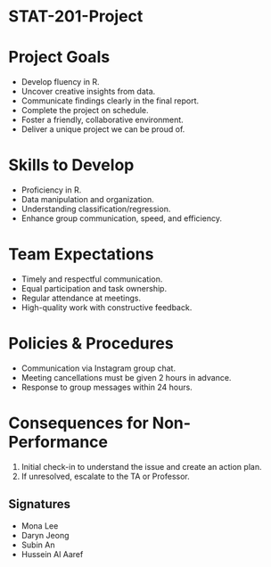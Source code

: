 # STAT-201-Project
# Project Goals
- Develop fluency in R.
- Uncover creative insights from data.
- Communicate findings clearly in the final report.
- Complete the project on schedule.
- Foster a friendly, collaborative environment.
- Deliver a unique project we can be proud of.

# Skills to Develop
- Proficiency in R.
- Data manipulation and organization.
- Understanding classification/regression.
- Enhance group communication, speed, and efficiency.

# Team Expectations
- Timely and respectful communication.
- Equal participation and task ownership.
- Regular attendance at meetings.
- High-quality work with constructive feedback.

# Policies & Procedures
- Communication via Instagram group chat.
- Meeting cancellations must be given 2 hours in advance.
- Response to group messages within 24 hours.

# Consequences for Non-Performance
1. Initial check-in to understand the issue and create an action plan.
2. If unresolved, escalate to the TA or Professor.

## Signatures
- Mona Lee  
- Daryn Jeong  
- Subin An  
- Hussein Al Aaref

